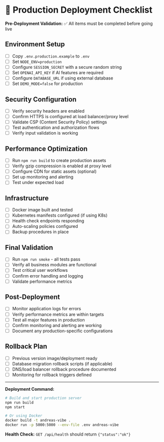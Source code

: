 # 🚀 Production Deployment Checklist

**Pre-Deployment Validation:** ✅ All items must be completed before going live

## Environment Setup
- [ ] Copy `.env.production.example` to `.env`
- [ ] Set `NODE_ENV=production`
- [ ] Configure `SESSION_SECRET` with a secure random string
- [ ] Set `OPENAI_API_KEY` if AI features are required
- [ ] Configure `DATABASE_URL` if using external database
- [ ] Set `DEMO_MODE=false` for production

## Security Configuration
- [ ] Verify security headers are enabled
- [ ] Confirm HTTPS is configured at load balancer/proxy level
- [ ] Validate CSP (Content Security Policy) settings
- [ ] Test authentication and authorization flows
- [ ] Verify input validation is working

## Performance Optimization
- [ ] Run `npm run build` to create production assets
- [ ] Verify gzip compression is enabled at proxy level
- [ ] Configure CDN for static assets (optional)
- [ ] Set up monitoring and alerting
- [ ] Test under expected load

## Infrastructure
- [ ] Docker image built and tested
- [ ] Kubernetes manifests configured (if using K8s)
- [ ] Health check endpoints responding
- [ ] Auto-scaling policies configured
- [ ] Backup procedures in place

## Final Validation
- [ ] Run `npm run smoke` - all tests pass
- [ ] Verify all business modules are functional
- [ ] Test critical user workflows
- [ ] Confirm error handling and logging
- [ ] Validate performance metrics

## Post-Deployment
- [ ] Monitor application logs for errors
- [ ] Verify performance metrics are within targets
- [ ] Test all major features in production
- [ ] Confirm monitoring and alerting are working
- [ ] Document any production-specific configurations

## Rollback Plan
- [ ] Previous version image/deployment ready
- [ ] Database migration rollback scripts (if applicable)
- [ ] DNS/load balancer rollback procedure documented
- [ ] Monitoring for rollback triggers defined

---

**Deployment Command:**
```bash
# Build and start production server
npm run build
npm start

# Or using Docker
docker build -t andreas-vibe .
docker run -p 5000:5000 --env-file .env andreas-vibe
```

**Health Check:** `GET /api/health` should return `{"status":"ok"}`